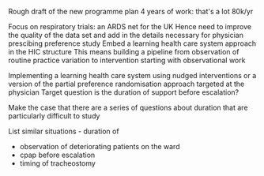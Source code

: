 Rough draft of the new programme plan
4 years of work: that's a lot
80k/yr

Focus on respiratory trials: an ARDS net for the UK
Hence need to improve the quality of the data set
and add in the details necessary for physician prescibing preference study
Embed a learning health care system approach in the HIC structure
This means building a pipeline from observation of routine practice variation to intervention
starting with observational work



Implementing a learning health care system using nudged interventions
or a version of the partial preference randomisation approach targeted at the physician
Target question is the duration of support before escalation?

Make the case that there are a series of questions about duration that are particularly difficult to study


List similar situations - duration of 

- observation of deteriorating patients on the ward
- cpap before escalation
- timing of tracheostomy


